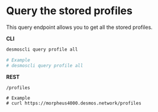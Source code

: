# Query the stored profiles
This query endpoint allows you to get all the stored profiles.

**CLI**
 ```bash
desmoscli query profile all

# Example
# desmoscli query profile all
``` 

**REST**
```
/profiles

# Example
# curl https://morpheus4000.desmos.network/profiles
``` 
